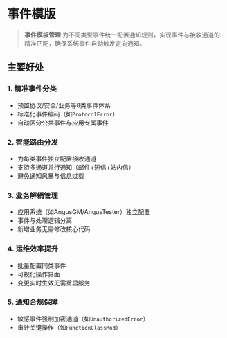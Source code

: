 # 事件模版

> **事件模板管理** 为不同类型事件统一配置通知规则，实现事件与接收通道的精准匹配，确保系统事件自动触发定向通知。

## 主要好处

### 1. **精准事件分类**
- 预置协议/安全/业务等8类事件体系
- 标准化事件编码（如`ProtocolError`）
- 自动区分公共事件与应用专属事件

### 2. **智能路由分发**
- 为每类事件独立配置接收通道
- 支持多通道并行通知（邮件+短信+站内信）
- 避免通知风暴与信息过载

### 3. **业务解耦管理**
- 应用系统（如AngusGM/AngusTester）独立配置
- 事件与处理逻辑分离
- 新增业务无需修改核心代码

### 4. **运维效率提升**
- 批量配置同类事件
- 可视化操作界面
- 变更实时生效无需重启服务

### 5. **通知合规保障**
- 敏感事件强制加密通道（如`UnauthorizedError`）
- 审计关键操作（如`FunctionClassMod`）

